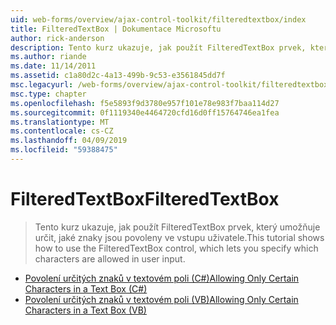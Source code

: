 ```yaml
---
uid: web-forms/overview/ajax-control-toolkit/filteredtextbox/index
title: FilteredTextBox | Dokumentace Microsoftu
author: rick-anderson
description: Tento kurz ukazuje, jak použít FilteredTextBox prvek, který umožňuje určit, jaké znaky jsou povoleny ve vstupu uživatele.
ms.author: riande
ms.date: 11/14/2011
ms.assetid: c1a80d2c-4a13-499b-9c53-e3561845dd7f
msc.legacyurl: /web-forms/overview/ajax-control-toolkit/filteredtextbox
msc.type: chapter
ms.openlocfilehash: f5e5893f9d3780e957f101e78e983f7baa114d27
ms.sourcegitcommit: 0f1119340e4464720cfd16d0ff15764746ea1fea
ms.translationtype: MT
ms.contentlocale: cs-CZ
ms.lasthandoff: 04/09/2019
ms.locfileid: "59388475"
---
```

# <a name="filteredtextbox"></a><span data-ttu-id="cb649-103">FilteredTextBox</span><span class="sxs-lookup"><span data-stu-id="cb649-103">FilteredTextBox</span></span>

> <span data-ttu-id="cb649-104">Tento kurz ukazuje, jak použít FilteredTextBox prvek, který umožňuje určit, jaké znaky jsou povoleny ve vstupu uživatele.</span><span class="sxs-lookup"><span data-stu-id="cb649-104">This tutorial shows how to use the FilteredTextBox control, which lets you specify which characters are allowed in user input.</span></span>


- [<span data-ttu-id="cb649-105">Povolení určitých znaků v textovém poli (C#)</span><span class="sxs-lookup"><span data-stu-id="cb649-105">Allowing Only Certain Characters in a Text Box (C#)</span></span>](allowing-only-certain-characters-in-a-text-box-cs.md)
- [<span data-ttu-id="cb649-106">Povolení určitých znaků v textovém poli (VB)</span><span class="sxs-lookup"><span data-stu-id="cb649-106">Allowing Only Certain Characters in a Text Box (VB)</span></span>](allowing-only-certain-characters-in-a-text-box-vb.md)
